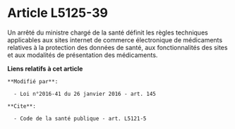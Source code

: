 # Article L5125-39

Un arrêté du ministre chargé de la santé définit les règles techniques applicables aux sites internet de commerce
électronique de médicaments relatives à la protection des données de santé, aux fonctionnalités des sites et aux modalités de
présentation des médicaments.

**Liens relatifs à cet article**

	**Modifié par**:

	  - Loi n°2016-41 du 26 janvier 2016 - art. 145

	**Cite**:

	  - Code de la santé publique - art. L5121-5
